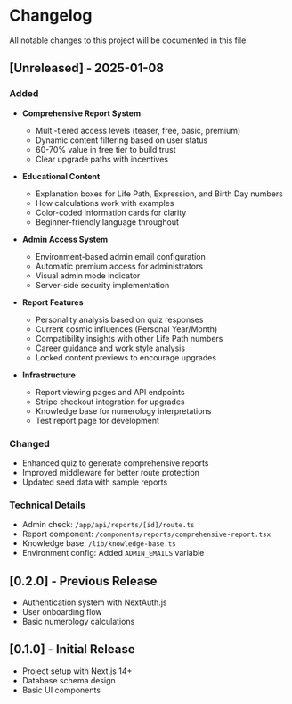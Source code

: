 # Changelog

All notable changes to this project will be documented in this file.

## [Unreleased] - 2025-01-08

### Added
- **Comprehensive Report System**
  - Multi-tiered access levels (teaser, free, basic, premium)
  - Dynamic content filtering based on user status
  - 60-70% value in free tier to build trust
  - Clear upgrade paths with incentives

- **Educational Content**
  - Explanation boxes for Life Path, Expression, and Birth Day numbers
  - How calculations work with examples
  - Color-coded information cards for clarity
  - Beginner-friendly language throughout

- **Admin Access System**
  - Environment-based admin email configuration
  - Automatic premium access for administrators
  - Visual admin mode indicator
  - Server-side security implementation

- **Report Features**
  - Personality analysis based on quiz responses
  - Current cosmic influences (Personal Year/Month)
  - Compatibility insights with other Life Path numbers
  - Career guidance and work style analysis
  - Locked content previews to encourage upgrades

- **Infrastructure**
  - Report viewing pages and API endpoints
  - Stripe checkout integration for upgrades
  - Knowledge base for numerology interpretations
  - Test report page for development

### Changed
- Enhanced quiz to generate comprehensive reports
- Improved middleware for better route protection
- Updated seed data with sample reports

### Technical Details
- Admin check: `/app/api/reports/[id]/route.ts`
- Report component: `/components/reports/comprehensive-report.tsx`
- Knowledge base: `/lib/knowledge-base.ts`
- Environment config: Added `ADMIN_EMAILS` variable

## [0.2.0] - Previous Release
- Authentication system with NextAuth.js
- User onboarding flow
- Basic numerology calculations

## [0.1.0] - Initial Release
- Project setup with Next.js 14+
- Database schema design
- Basic UI components